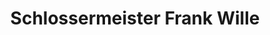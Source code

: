 ---
title: "Schlossermeister Frank Wille"
url: /burg/schlossermeister-frank-wille/
shop: Schlüsseldienst
---